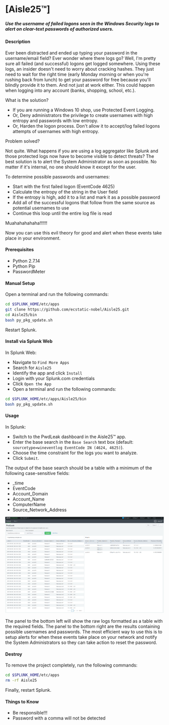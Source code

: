 # [Aisle25™]  
##### Use the username of failed logons seen in the Windows Security logs to alert on clear-text passwords of authorized users.  

#### Description  
Ever been distracted and ended up typing your password in the username/email field? Ever wonder where there logs go? Well, I'm pretty sure all failed (and successful) logons get logged somewhere. Using these logs, an insider doesn't need to worry about cracking hashes. They just need to wait for the right time (early Monday morning or when you're rushing back from lunch) to get your password for free because you'll blindly provide it to them. And not just at work either. This could happen when logging into any account (banks, shopping, school, etc.).  

What is the solution?  

- If you are running a Windows 10 shop, use Protected Event Logging.  
- Or, Deny administrators the privilege to create usernames with high entropy and passwords with low entropy.  
- Or, Harden the logon process. Don't allow it to accept/log failed logons attempts of usernames with high entropy.  

Problem solved?  

Not quite. What happens if you are using a log aggregator like Splunk and those protected logs now have to become visible to detect threats? The best solution is to alert the System Administrator as soon as possible. No matter if it's internal, no one should know it except for the user.  

To determine possible passwords and usernames:  
- Start with the first failed logon (EventCode 4625)  
- Calculate the entropy of the string in the User field  
- If the entropy is high, add it to a list and mark it as a possible password  
- Add all of the successful logons that follow from the same source as potential usernames to use  
- Continue this loop until the entire log file is read  

Muahahahahaha!!!!!!

Now you can use this evil theory for good and alert when these events take place in your environment.  

#### Prerequisites  
- Python 2.7.14  
- Python Pip  
- PasswordMeter  

#### Manual Setup  
Open a terminal and run the following commands:  
```bash
cd $SPLUNK_HOME/etc/apps
git clone https://github.com/ecstatic-nobel/Aisle25.git
cd Aisle25/bin
bash py_pkg_update.sh
```

Restart Splunk.  

#### Install via Splunk Web  
In Splunk Web:  
- Navigate to `Find More Apps`  
- Search for `Aisle25`  
- Identify the app and click `Install`  
- Login with your Splunk.com credentials  
- Click `Open the App`  
- Open a terminal and run the following commands:  
```bash
cd $SPLUNK_HOME/etc/apps/Aisle25/bin
bash py_pkg_update.sh
```

#### Usage  
In Splunk:  
- Switch to the PwdLeak dashboard in the Aisle25™ app.  
- Enter the base search in the `Base Search` text box (default: `sourcetype=wineventlog EventCode IN (4624, 4625)`).  
- Choose the time constraint for the logs you want to analyze.  
- Click `Submit`.  

The output of the base search should be a table with a minimum of the following case-sensitive fields:  
- _time  
- EventCode  
- Account_Domain  
- Account_Name  
- ComputerName  
- Source_Network_Address  

![pwdleak](https://raw.githubusercontent.com/ecstatic-nobel/Aisle25/master/static/assets/pwdleak.png)  

The panel to the bottom left will show the raw logs formatted as a table with the required fields. The panel to the bottom right are the results containing possible usernames and passwords. The most efficient way to use this is to setup alerts for when these events take place on your network and notify the System Administrators so they can take action to reset the password.  

#### Destroy
To remove the project completely, run the following commands:  
```bash
cd $SPLUNK_HOME/etc/apps
rm -rf Aisle25
```
Finally, restart Splunk.  

#### Things to Know  
- Be responsible!!!   
- Password with a comma will not be detected  
